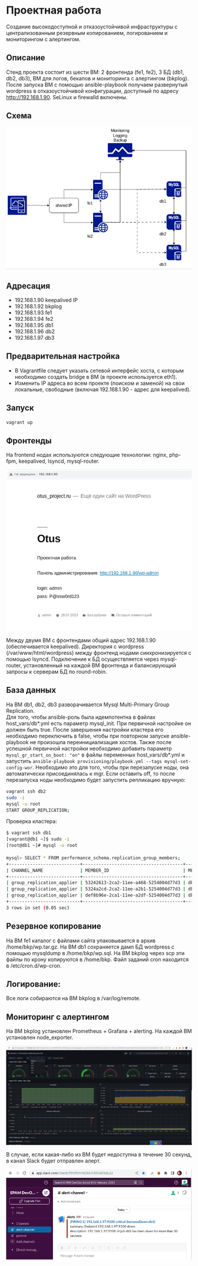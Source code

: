 # Проектная работа

Создание высокодоступной и отказоустойчивой инфраструктуры с централизованным резервным копированием, логированием и мониторингом с алертингом.

## Описание

Стенд проекта состоит из шести ВМ: 2 фронтенда (fe1, fe2), 3 БД (db1, db2, db3), ВМ для логов, бекапов и мониторинга с алертингом (bkplog).
После запуска ВМ с помощью ansible-playbook получаем развернутый wordpress в отказоустойчивой конфигурации, доступный по адресу http://192.168.1.90.
SeLinux и firewalld включены.

## Схема

![schema](schema.png)

## Адресация

- 192.168.1.90     keepalived IP
- 192.168.1.92	   bkplog
- 192.168.1.93	   fe1
- 192.168.1.94	   fe2
- 192.168.1.95	   db1
- 192.168.1.96	   db2
- 192.168.1.97	   db3

## Предварительная настройка

- В Vagrantfile следует указать сетевой интерфейс хоста, с которым необходимо создать bridge в ВМ (в проекте используется eth1).
- Изменить IP адреса во всем проекте (поиском и заменой) на свои локальные, свободные (включая 192.168.1.90 - адрес для keepalived).

## Запуск

```bash
vagrant up
```

## Фронтенды

На frontend нодах используются следующие технологии: nginx, php-fpm, keepalived, lsyncd, mysql-router.  

![frontend](frontend.png)

Между двумя ВМ с фронтендами общий адрес 192.168.1.90 (обеспечивается keepalived). 
Директория с wordpress (/var/www/html/wordpress) между фронтенд нодами синхронизируется с помощью lsyncd. 
Подключение к БД осуществляется через mysql-router, установленный на каждой ВМ фронтенда и балансирующий запросы к серверам БД по round-robin.

## База данных

На ВМ db1, db2, db3 разворачивается Mysql Multi-Primary Group Replication.  
Для того, чтобы ansible-роль была идемпотентна в файлах host_vars/db*.yml есть параметр mysql_init. При первичной настройке он должен быть true. После завершения настройки кластера его необходимо переключить в false, чтобы при повторном запуске ansible-playbook не произошла переинициализация хостов. 
Также после успешной первичной настройки необходимо добавить параметр `mysql_gr_start_on_boot: "on"` в файлы переменных host_vars/db*.yml и запустить `ansible-playbook provisioning/playbook.yml --tags mysql-set-config-wor`. Необходимо это для того, чтобы при перезапуске ноды, она автоматически присоединялась к mgr. Если оставить off, то после перезапуска ноды необходимо будет запустить репликацию вручную:

```bash
vagrant ssh db2
sudo -i
mysql -u root
START GROUP_REPLICATION;
```

Проверка кластера:

```bash
$ vagrant ssh db1
[vagrant@db1 ~]$ sudo -i
[root@db1 ~]# mysql -u root

mysql> SELECT * FROM performance_schema.replication_group_members;
+---------------------------+--------------------------------------+-------------+-------------+--------------+-------------+----------------+----------------------------+
| CHANNEL_NAME              | MEMBER_ID                            | MEMBER_HOST | MEMBER_PORT | MEMBER_STATE | MEMBER_ROLE | MEMBER_VERSION | MEMBER_COMMUNICATION_STACK |
+---------------------------+--------------------------------------+-------------+-------------+--------------+-------------+----------------+----------------------------+
| group_replication_applier | 53242613-2ca2-11ee-a468-5254004d77d3 | db3         |        3306 | ONLINE       | PRIMARY     | 8.0.34         | XCom                       |
| group_replication_applier | 5324a2cd-2ca2-11ee-a2b1-5254004d77d3 | db2         |        3306 | ONLINE       | PRIMARY     | 8.0.34         | XCom                       |
| group_replication_applier | def8b96e-2ca1-11ee-a2df-5254004d77d3 | db1         |        3306 | ONLINE       | PRIMARY     | 8.0.34         | XCom                       |
+---------------------------+--------------------------------------+-------------+-------------+--------------+-------------+----------------+----------------------------+
3 rows in set (0.05 sec)
```

## Резервное копирование

На ВМ fe1 каталог с файлами сайта упаковывается в архив /home/bkp/wp.tar.gz.
На ВМ db1 сохраняется дамп БД wordpress c помощью mysqldump в /home/bkp/wp.sql.
На ВМ bkplog через scp эти файлы по крону копируются в /home/bkp.
Файл заданий cron находится в /etc/cron.d/wp-cron.

## Логирование:

Все логи собираются на ВМ bkplog в /var/log/remote.

## Мониторинг с алертингом

На ВМ bkplog установлен Prometheus + Grafana + alerting. На каждой ВМ установлен node_exporter.

![monitoring](monitoring.png)

В случае, если какая-либо из ВМ будет недоступна в течение 30 секунд, в канал Slack будет отправлен алерт.

![alerting](alerting.png)
